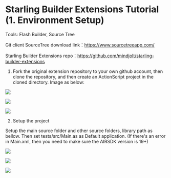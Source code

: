 # Starling Builder Extensions Tutorial (1. Environment Setup)

Tools: Flash Builder, Source Tree

Git client SourceTree download link：https://www.sourcetreeapp.com/

Starling Builder Extensions repo：https://github.com/mindjolt/starling-builder-extensions 

1. Fork the original extension repository to your own github account, then clone the repository, and then create an ActionScript project in the cloned directory.
Image as below:

![](https://raw.githubusercontent.com/yuhengh/starling-builder-tutorial/cn/images/extensions/01.png)

![](https://raw.githubusercontent.com/yuhengh/starling-builder-tutorial/cn/images/extensions/02.png)

![](https://raw.githubusercontent.com/yuhengh/starling-builder-tutorial/cn/images/extensions/03.png)

2. Setup the project

Setup the main source folder and other source folders, library path as bellow. Then set tests/src/Main.as as Default application.
(If there's an error in Main.xml, then you need to make sure the AIRSDK version is 19+)

![](https://raw.githubusercontent.com/yuhengh/starling-builder-tutorial/cn/images/extensions/04.png)

![](https://raw.githubusercontent.com/yuhengh/starling-builder-tutorial/cn/images/extensions/05.png)

![](https://raw.githubusercontent.com/yuhengh/starling-builder-tutorial/cn/images/extensions/06.png)